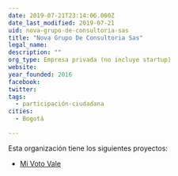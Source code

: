 ```yaml
---
date: 2019-07-21T23:14:06.000Z
date_last_modified: 2019-07-21
uid: nova-grupo-de-consultoria-sas
title: "Nova Grupo De Consultoria Sas"
legal_name: 
description: ""
org_type: Empresa privada (no incluye startup)
website: 
year_founded: 2016
facebook: 
twitter: 
tags:
  - participación-ciudadana
cities: 
  - Bogotá

---
```


Esta organización tiene los siguientes proyectos:

- [Mi Voto Vale](/i/mi-voto-vale.html)
